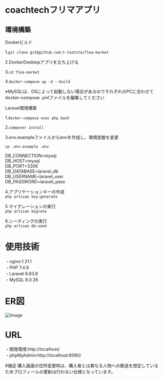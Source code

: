 # coachtechフリマアプリ  

## 環境構築  

Dockerビルド  

1.`git clone git@github.com:t-tashita/flea-market`  

2.DockerDesktopアプリを立ち上げる  

3.`cd flea-market`  

4.`docker-compose up -d --build`  

※MySQLは、OSによって起動しない場合があるのでそれぞれのPCに合わせてdocker-compose .ymlファイルを編集してください  

Laravel環境構築  

1.`docker-compose exec php bash`  

2.`composer install`  

3.env.exampleファイルからenvを作成し、環境変数を変更  

`cp .env.example .env`  

DB_CONNECTION=mysql  
DB_HOST=mysql  
DB_PORT=3306  
DB_DATABASE=laravel_db  
DB_USERNAME=laravel_user  
DB_PASSWORD=laravel_pass  

4.アプリケーションキーの作成  
`php artisan key:generate`  

5.マイグレーションの実行  
`php artisan migrate`  

6.シーディングの実行  
`php artisan db:seed`  

# 使用技術  

・nginx:1.21.1  
・PHP  7.4.9  
・Laravel  8.83.8  
・MySQL 8.0.26  

# ER図  
![Image](https://github.com/user-attachments/assets/916d2466-c149-42c7-ada1-bd5d2b4193a5)

# URL  
・開発環境:http://localhost/  
・phpMyAdmin:http://localhost:8080/  

#補足
購入画面の住所変更時は、購入者とは異なる人物への郵送を想定しているためプロフィールの更新は行わない仕様となっています。
